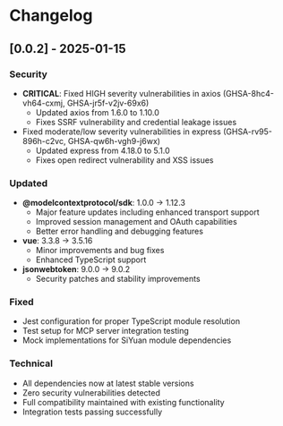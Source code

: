 # Changelog

## [0.0.2] - 2025-01-15

### Security
- **CRITICAL**: Fixed HIGH severity vulnerabilities in axios (GHSA-8hc4-vh64-cxmj, GHSA-jr5f-v2jv-69x6)
  - Updated axios from 1.6.0 to 1.10.0
  - Fixes SSRF vulnerability and credential leakage issues
- Fixed moderate/low severity vulnerabilities in express (GHSA-rv95-896h-c2vc, GHSA-qw6h-vgh9-j6wx)
  - Updated express from 4.18.0 to 5.1.0
  - Fixes open redirect vulnerability and XSS issues

### Updated
- **@modelcontextprotocol/sdk**: 1.0.0 → 1.12.3
  - Major feature updates including enhanced transport support
  - Improved session management and OAuth capabilities
  - Better error handling and debugging features
- **vue**: 3.3.8 → 3.5.16
  - Minor improvements and bug fixes
  - Enhanced TypeScript support
- **jsonwebtoken**: 9.0.0 → 9.0.2
  - Security patches and stability improvements

### Fixed
- Jest configuration for proper TypeScript module resolution
- Test setup for MCP server integration testing
- Mock implementations for SiYuan module dependencies

### Technical
- All dependencies now at latest stable versions
- Zero security vulnerabilities detected
- Full compatibility maintained with existing functionality
- Integration tests passing successfully

